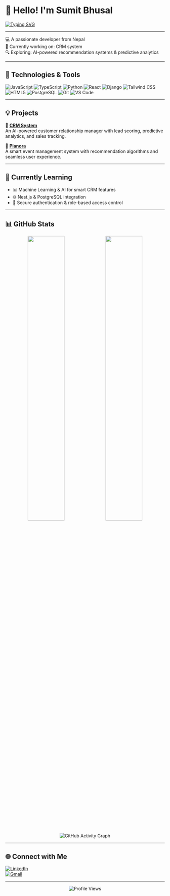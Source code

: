 # 👋 Hello! I'm Sumit Bhusal

[![Typing SVG](https://readme-typing-svg.demolab.com?font=Fira+Code&size=22&pause=1000&color=F75C7E&center=true&vCenter=true&width=500&lines=Hi+there!+I'm+Sumit+Bhusal;Full-stack+developer+from+Nepal;I+love+AI%2C+automation+%26+web+dev)](https://github.com/Sumit-Bhusal)

---

💻 A passionate developer from Nepal  
🌱 Currently working on: CRM system  
🔍 Exploring: AI-powered recommendation systems & predictive analytics  

---

## 🔧 Technologies & Tools

![JavaScript](https://img.shields.io/badge/-JavaScript-black?style=flat-square&logo=javascript)
![TypeScript](https://img.shields.io/badge/-TypeScript-black?style=flat-square&logo=typescript)
![Python](https://img.shields.io/badge/-Python-black?style=flat-square&logo=python)
![React](https://img.shields.io/badge/-React-black?style=flat-square&logo=react)
![Django](https://img.shields.io/badge/-Django-black?style=flat-square&logo=django)
![Tailwind CSS](https://img.shields.io/badge/-TailwindCSS-black?style=flat-square&logo=tailwind-css)
![HTML5](https://img.shields.io/badge/-HTML5-black?style=flat-square&logo=html5)
![PostgreSQL](https://img.shields.io/badge/-PostgreSQL-black?style=flat-square&logo=postgresql)
![Git](https://img.shields.io/badge/-Git-black?style=flat-square&logo=git)
![VS Code](https://img.shields.io/badge/-VSCode-black?style=flat-square&logo=visual-studio-code)

---

## 💡 Projects

🚀 [**CRM System**](https://github.com/Sumit-Bhusal/crm-system)  
An AI-powered customer relationship manager with lead scoring, predictive analytics, and sales tracking.

📅 [**Planora**](https://github.com/Sumit-Bhusal/planora)  
A smart event management system with recommendation algorithms and seamless user experience.

---

## 🧠 Currently Learning

- 📊 Machine Learning & AI for smart CRM features  
- 🌐 Nest.js & PostgreSQL integration  
- 🔐 Secure authentication & role-based access control

---

## 📊 GitHub Stats

<p align="center">
  <img src="https://github-readme-stats.vercel.app/api?username=Sumit-Bhusal&show_icons=true&theme=radical&hide_title=false" width="48%" />
  <img src="https://streak-stats.demolab.com?user=Sumit-Bhusal&theme=radical" width="48%" />
</p>

<p align="center">
  <img src="https://github-readme-activity-graph.vercel.app/graph?username=Sumit-Bhusal&theme=radical" alt="GitHub Activity Graph" />
</p>

---

## 🌐 Connect with Me

[![LinkedIn](https://img.shields.io/badge/-LinkedIn-blue?style=flat-square&logo=linkedin)](https://www.linkedin.com/in/sumit-bhusal-247283259/)  
[![Gmail](https://img.shields.io/badge/-Gmail-red?style=flat-square&logo=gmail)](mailto:sumitbhusal29@gmail.com)

---

<p align="center">
  <img src="https://komarev.com/ghpvc/?username=Sumit-Bhusal&color=blue" alt="Profile Views" />
</p>
